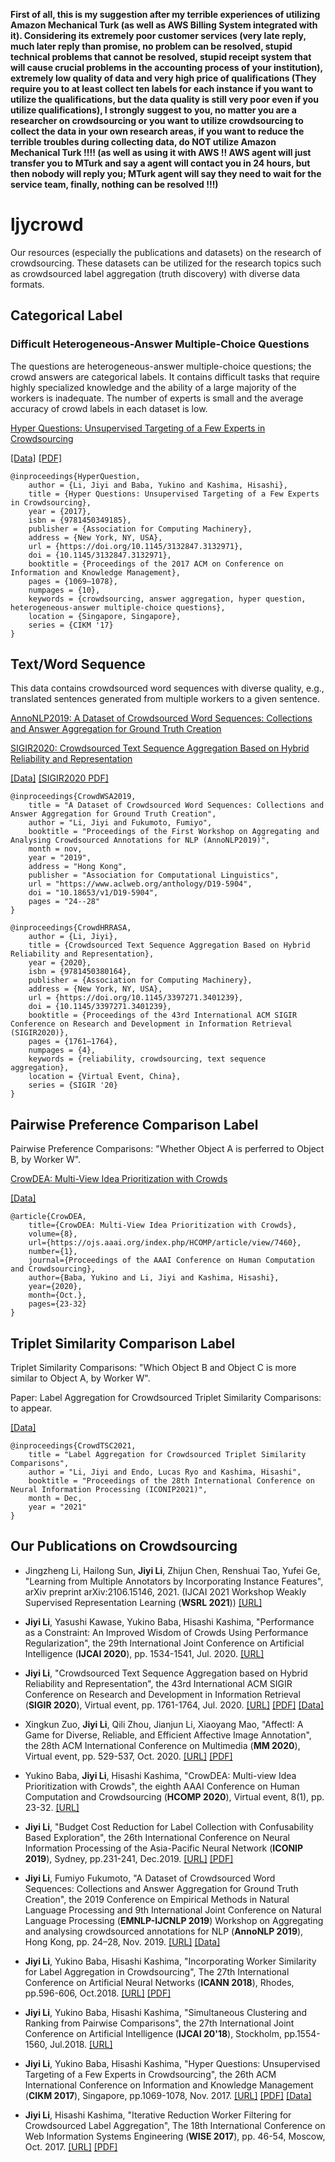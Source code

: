 <b> First of all, this is my suggestion after my terrible experiences of utilizing Amazon Mechanical Turk (as well as AWS Billing System integrated with it). 
Considering its extremely poor customer services (very late reply, much later reply than promise, no problem can be resolved, stupid technical problems that cannot be resolved, stupid receipt system that will cause crucial problems in the accounting process of your institution), extremely low quality of data and very high price of qualifications (They require you to at least collect ten labels for each instance if you want to utilize the qualifications, but the data quality is still very poor even if you utilize qualifications), I strongly suggest to you, no matter you are a researcher on crowdsourcing or you want to utilize crowdsourcing to collect the data in your own research areas, if you want to reduce the terrible troubles during collecting data, do NOT utilize Amazon Mechanical Turk !!!! (as well as using it with AWS !! AWS agent will just transfer you to MTurk and say a agent will contact you in 24 hours, but then nobody will reply you; MTurk agent will say they need to wait for the service team, finally, nothing can be resolved !!!) </b>

# ljycrowd

Our resources (especially the publications and datasets) on the research of crowdsourcing. These datasets can be utilized for the research topics such as crowdsourced label aggregation (truth discovery) with diverse data formats. 

## Categorical Label

### Difficult Heterogeneous-Answer Multiple-Choice Questions
The questions are heterogeneous-answer multiple-choice questions; the crowd answers are categorical labels. It contains difficult tasks that require highly specialized knowledge and the ability of a large majority of the workers is inadequate. The number of experts is small and the average accuracy of crowd labels in each dataset is low. 

[Hyper Questions: Unsupervised Targeting of a Few Experts in Crowdsourcing](https://dl.acm.org/doi/10.1145/3132847.3132971)

[[Data]](http://www.ml.ist.i.kyoto-u.ac.jp/en/en-research/li2017cikm)
[[PDF]](https://drive.google.com/file/d/1BMLReNx-eX5m_B5Pg44a5als3GHMr0VM/view?usp=sharing)

	@inproceedings{HyperQuestion,
		author = {Li, Jiyi and Baba, Yukino and Kashima, Hisashi},
		title = {Hyper Questions: Unsupervised Targeting of a Few Experts in Crowdsourcing},
		year = {2017},
		isbn = {9781450349185},
		publisher = {Association for Computing Machinery},
		address = {New York, NY, USA},
		url = {https://doi.org/10.1145/3132847.3132971},
		doi = {10.1145/3132847.3132971},
		booktitle = {Proceedings of the 2017 ACM on Conference on Information and Knowledge Management},
		pages = {1069–1078},
		numpages = {10},
		keywords = {crowdsourcing, answer aggregation, hyper question, heterogeneous-answer multiple-choice questions},
		location = {Singapore, Singapore},
		series = {CIKM '17}
	}

## Text/Word Sequence
This data contains crowdsourced word sequences with diverse quality, e.g., translated sentences generated from multiple workers to a given sentence. 

[AnnoNLP2019: A Dataset of Crowdsourced Word Sequences: Collections and Answer Aggregation for Ground Truth Creation](https://aclanthology.org/D19-5904/)

[SIGIR2020: Crowdsourced Text Sequence Aggregation Based on Hybrid Reliability and Representation](https://dl.acm.org/doi/abs/10.1145/3397271.3401239)

[[Data]](https://github.com/garfieldpigljy/CrowdWSA2019)
[[SIGIR2020 PDF]](https://drive.google.com/file/d/1o-LR-uZ6u8kcxcq6tdx4vPWSkeb9FJSG/view?usp=sharing)

	@inproceedings{CrowdWSA2019,
		title = "A Dataset of Crowdsourced Word Sequences: Collections and Answer Aggregation for Ground Truth Creation",
		author = "Li, Jiyi and Fukumoto, Fumiyo",
		booktitle = "Proceedings of the First Workshop on Aggregating and Analysing Crowdsourced Annotations for NLP (AnnoNLP2019)",
		month = nov,
		year = "2019",
		address = "Hong Kong",
		publisher = "Association for Computational Linguistics",
		url = "https://www.aclweb.org/anthology/D19-5904",
		doi = "10.18653/v1/D19-5904",
		pages = "24--28"
	}

	@inproceedings{CrowdHRRASA,
		author = {Li, Jiyi},
		title = {Crowdsourced Text Sequence Aggregation Based on Hybrid Reliability and Representation},
		year = {2020},
		isbn = {9781450380164},
		publisher = {Association for Computing Machinery},
		address = {New York, NY, USA},
		url = {https://doi.org/10.1145/3397271.3401239},
		doi = {10.1145/3397271.3401239},
		booktitle = {Proceedings of the 43rd International ACM SIGIR Conference on Research and Development in Information Retrieval (SIGIR2020)},
		pages = {1761–1764},
		numpages = {4},
		keywords = {reliability, crowdsourcing, text sequence aggregation},
		location = {Virtual Event, China},
		series = {SIGIR '20}
	}

## Pairwise Preference Comparison Label
Pairwise Preference Comparisons: "Whether Object A is perferred to Object B, by Worker W". 

[CrowDEA: Multi-View Idea Prioritization with Crowds](https://ojs.aaai.org/index.php/HCOMP/article/view/7460)

[[Data]](https://github.com/yukinobaba/crowdea)

	@article{CrowDEA, 
		title={CrowDEA: Multi-View Idea Prioritization with Crowds}, 
		volume={8}, 
		url={https://ojs.aaai.org/index.php/HCOMP/article/view/7460}, 
		number={1}, 
		journal={Proceedings of the AAAI Conference on Human Computation and Crowdsourcing}, 
		author={Baba, Yukino and Li, Jiyi and Kashima, Hisashi}, 
		year={2020}, 
		month={Oct.}, 
		pages={23-32} 
	}

## Triplet Similarity Comparison Label
Triplet Similarity Comparisons: "Which Object B and Object C is more similar to Object A, by Worker W". 

Paper: Label Aggregation for Crowdsourced Triplet Similarity Comparisons: to appear. 

[[Data]](https://github.com/garfieldpigljy/CrowdTSC2021)

	@inproceedings{CrowdTSC2021,
		title = "Label Aggregation for Crowdsourced Triplet Similarity Comparisons",
		author = "Li, Jiyi and Endo, Lucas Ryo and Kashima, Hisashi",
		booktitle = "Proceedings of the 28th International Conference on Neural Information Processing (ICONIP2021)",
		month = Dec,
		year = "2021"
	}
	

## Our Publications on Crowdsourcing

- Jingzheng Li, Hailong Sun, **Jiyi Li**, Zhijun Chen, Renshuai Tao, Yufei Ge, "Learning from Multiple Annotators by Incorporating Instance Features", arXiv preprint arXiv:2106.15146, 2021. (IJCAI 2021 Workshop Weakly Supervised Representation Learning (**WSRL 2021**)) 
[[URL]](https://arxiv.org/abs/2106.15146) 

- **Jiyi Li**, Yasushi Kawase, Yukino Baba, Hisashi Kashima, "Performance as a Constraint: An Improved Wisdom of Crowds Using Performance Regularization", the 29th International Joint Conference on Artificial Intelligence (**IJCAI 2020**), pp. 1534-1541, Jul. 2020. 
[[URL]](https://www.ijcai.org/Proceedings/2020/213) 

- **Jiyi Li**, "Crowdsourced Text Sequence Aggregation based on Hybrid Reliability and Representation", the 43rd International ACM SIGIR Conference on Research and Development in Information Retrieval (**SIGIR 2020**), Virtual event, pp. 1761-1764, Jul. 2020. 
[[URL]](https://dl.acm.org/doi/10.1145/3397271.3401239) 
[[PDF]](https://drive.google.com/file/d/1o-LR-uZ6u8kcxcq6tdx4vPWSkeb9FJSG/view?usp=sharing) 
[[Data]](https://github.com/garfieldpigljy/CrowdWSA2019)

- Xingkun Zuo, **Jiyi Li**, Qili Zhou, Jianjun Li, Xiaoyang Mao, "AffectI: A Game for Diverse, Reliable, and Efficient Affective Image Annotation", the 28th ACM International Conference on Multimedia (**MM 2020**), Virtual event, pp. 529-537, Oct. 2020. 
[[URL]](https://dl.acm.org/doi/10.1145/3394171.3413744) 
[[PDF]](https://drive.google.com/file/d/1A3WAVkYHU0MxFcomA4ch_5Lcqp3EpvZZ/view?usp=sharing) 

- Yukino Baba, **Jiyi Li**, Hisashi Kashima, "CrowDEA: Multi-view Idea Prioritization with Crowds", the eighth AAAI Conference on Human Computation and Crowdsourcing (**HCOMP 2020**), Virtual event, 8(1), pp. 23-32. 
[[URL]](https://ojs.aaai.org/index.php/HCOMP/article/view/7460) 

- **Jiyi Li**, "Budget Cost Reduction for Label Collection with Confusability Based Exploration", the 26th International Conference on Neural Information Processing of the Asia-Pacific Neural Network (**ICONIP 2019**), Sydney, pp.231-241, Dec.2019. 
[[URL]](https://link.springer.com/chapter/10.1007/978-3-030-36802-9_26) 
[[PDF]](https://drive.google.com/open?id=1WfGC1nDnWe8h4MZUUk5KC2ETBPQyAhps) 

- **Jiyi Li**, Fumiyo Fukumoto, "A Dataset of Crowdsourced Word Sequences:  Collections and Answer Aggregation for Ground Truth Creation", the 2019 Conference on Empirical Methods in Natural Language Processing and 9th International Joint Conference on Natural Language Processing (**EMNLP-IJCNLP 2019**) Workshop on Aggregating and analysing crowdsourced annotations for NLP (**AnnoNLP 2019**), Hong Kong, pp. 24–28, Nov. 2019. 
[[URL]](https://aclanthology.org/D19-5904/) 
[[Data]](https://github.com/garfieldpigljy/CrowdWSA2019) 

- **Jiyi Li**, Yukino Baba, Hisashi Kashima, "Incorporating Worker Similarity for Label Aggregation in Crowdsourcing", The 27th International Conference on Artificial Neural Networks (**ICANN 2018**), Rhodes, pp.596-606, Oct.2018. 
[[URL]](https://link.springer.com/chapter/10.1007/978-3-030-01421-6_57) 
[[PDF]](https://drive.google.com/file/d/1GbhFlshet_zNiiY-GXPa58-U4jcmJErd/view?usp=sharing) 

- **Jiyi Li**, Yukino Baba, Hisashi Kashima, "Simultaneous Clustering and Ranking from Pairwise Comparisons",  the 27th International Joint Conference on Artificial Intelligence (**IJCAI 20'18**), Stockholm, pp.1554-1560, Jul.2018. 
[[URL]](https://www.ijcai.org/proceedings/2018/215) 

- **Jiyi Li**, Yukino Baba, Hisashi Kashima, "Hyper Questions: Unsupervised Targeting of a Few Experts in Crowdsourcing", the 26th ACM International Conference on Information and Knowledge Management (**CIKM 2017**), Singapore, pp.1069-1078, Nov. 2017. 
[[URL]](https://dl.acm.org/doi/10.1145/3132847.3132971) 
[[PDF]](https://drive.google.com/file/d/1BMLReNx-eX5m_B5Pg44a5als3GHMr0VM/view?usp=sharing) 
[[Data]](https://dl.acm.org/doi/10.1145/3132847.3132971) 

- **Jiyi Li**, Hisashi Kashima, "Iterative Reduction Worker Filtering for Crowdsourced Label Aggregation", The 18th International Conference on Web Information Systems Engineering (**WISE 2017**), pp. 46-54, Moscow, Oct. 2017. 
[[URL]](https://link.springer.com/chapter/10.1007/978-3-319-68786-5_4)
[[PDF]](https://drive.google.com/file/d/1nx0VVrs7xrMqKc7Oz6vdgnX99W5V4-oc/view?usp=sharing)

